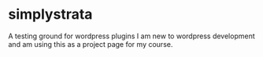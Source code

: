 # simplystrata
A testing ground for wordpress plugins
I am new to wordpress development and am using this as a project page for my course.
